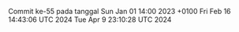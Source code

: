 Commit ke-55 pada tanggal Sun Jan 01 14:00 2023 +0100
Fri Feb 16 14:43:06 UTC 2024
Tue Apr  9 23:10:28 UTC 2024
